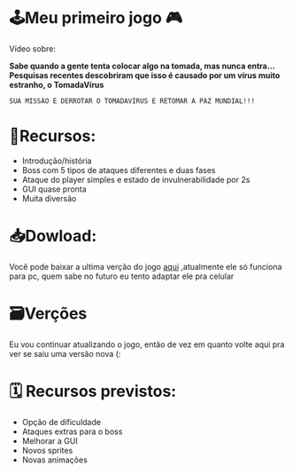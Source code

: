 # 🕹️Meu primeiro jogo 🎮
Vídeo sobre:

**Sabe quando a gente tenta colocar algo na tomada, mas nunca entra...
Pesquisas recentes descobriram que isso é causado por um vírus muito estranho, o TomadaVírus**
````
SUA MISSÃO É DERROTAR O TOMADAVÍRUS E RETOMAR A PAZ MUNDIAL!!!
````

# 🏹Recursos:

-  Introdução/história
-  Boss com 5 tipos de ataques diferentes e duas fases
-  Ataque do player simples e estado de invulnerabilidade por 2s
-  GUI quase pronta
-  Muita diversão

# 📥Dowload:
Você pode baixar a ultima verção do jogo [aqui](https://github.com/lucaphill/TomadaVirus/releases)
,atualmente ele só funciona para pc, quem sabe no futuro eu tento adaptar ele pra celular


#  🗃️Verções
Eu vou continuar atualizando o jogo, então de vez em quanto volte aqui pra ver se saiu uma versão nova (:

# 🗓️ Recursos previstos:


-  Opção de dificuldade
-  Ataques extras para o boss
-  Melhorar a GUI
-  Novos sprites 
-  Novas animações


